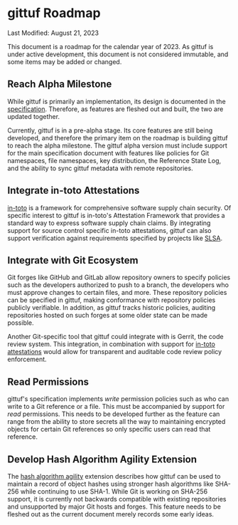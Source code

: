 # gittuf Roadmap

Last Modified: August 21, 2023

This document is a roadmap for the calendar year of 2023. As gittuf is under
active development, this document is not considered immutable, and some items
may be added or changed.

## Reach Alpha Milestone

While gittuf is primarily an implementation, its design is documented in the
[specification](/docs/specification.md). Therefore, as features are fleshed out
and built, the two are updated together.

Currently, gittuf is in a pre-alpha stage. Its core features are still being
developed, and therefore the primary item on the roadmap is building gittuf to
reach the alpha milestone. The gittuf alpha version must include support for the
main specification document with features like policies for Git namespaces, file
namespaces, key distribution, the Reference State Log, and the ability to sync
gittuf metadata with remote repositories.

## Integrate in-toto Attestations

[in-toto](https://in-toto.io/) is a framework for comprehensive software supply
chain security. Of specific interest to gittuf is in-toto's Attestation
Framework that provides a standard way to express software supply chain claims.
By integrating support for source control specific in-toto attestations, gittuf
can also support verification against requirements specified by projects like
[SLSA](https://slsa.dev/).

## Integrate with Git Ecosystem

Git forges like GitHub and GitLab allow repository owners to specify policies
such as the developers authorized to push to a branch, the developers who must
approve changes to certain files, and more. These repository policies can be
specified in gittuf, making conformance with repository policies publicly
verifiable. In addition, as gittuf tracks historic policies, auditing
repositories hosted on such forges at some older state can be made possible.

Another Git-specific tool that gittuf could integrate with is Gerrit, the code
review system. This integration, in combination with support for
[in-toto attestations](#integrate-in-toto-attestations) would allow for
transparent and auditable code review policy enforcement.

## Read Permissions

gittuf's specification implements _write_ permission policies such as who can
write to a Git reference or a file. This must be accompanied by support for
_read_ permissions. This needs to be developed further as the feature can range
from the ability to store secrets all the way to maintaining encrypted objects
for certain Git references so only specific users can read that reference.

## Develop Hash Algorithm Agility Extension

The
[hash algorithm agility](/docs/extensions/hash-algorithm-agility.md) extension
describes how gittuf can be used to maintain a record of object hashes using
stronger hash algorithms like SHA-256 while continuing to use SHA-1. While Git
is working on SHA-256 support, it is currently not backwards compatible with
existing repositories and unsupported by major Git hosts and forges. This
feature needs to be fleshed out as the current document merely records some
early ideas.
